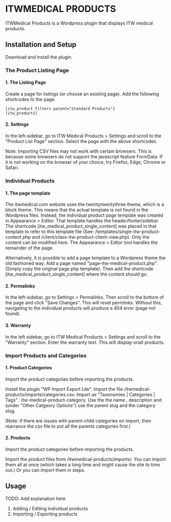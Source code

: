 # ITWMEDICAL PRODUCTS 

ITWMedical Products is a Wordpress plugin that displays ITW medical products.
 
 
 
## Installation and Setup

Download and install the plugin. 

### The Product Listing Page 

#### 1. The Listing Page 

Create a page for listings (or choose an existing page). Add the following shortcodes to the page. 

```
[itw_product_filters parent="Standard Products"]
[itw_products]
```
 
#### 2. Settings 

In the left-sidebar, go to ITW Medical Products > Settings and scroll to the "Product List Page" section. Select the page with the above shortcodes. 

Note: Importing CSV files may not work with certain browsers. This is because some browsers do not support the javascript feature FormData. If it is not working on the browser of your choice, try Firefox, Edge, Chrome or Safari. 
 
 
### Individual Products 

#### 1. The page template 

The itwmedical.com website uses the twentytwentythree theme, which is a block theme. This means that the actual template is not found in the Wordpress files. Instead, the individual product page template was created in Appearance > Editor. That template handles the header/footer/sidebar. The shortcode [itw_medical_product_single_content] was placed in that template to refer to this template file (See: /templates/single-itw-product-content.php and /client/class-itw-product-client-view.php). Only the content can be modified here. The Appearance > Editor tool handles the remainder of the page.

Alternatively, it is possible to add a page template to a Wordpress theme the old fashioned way. Add a page named "page-itw-medical-product.php". (Simply copy the original page.php template). Then add the shortcode [itw_medical_product_single_content] where the content should go. 

#### 2. Permalinks 

In the left-sidebar, go to Settings > Permalinks. Then scroll to the bottom of the page and click "Save Changes". This will reset permlinks. Without this, navigating to the individual products will produce a 404 error (page not found).

#### 3. Warranty 

In the left sidebar, go to ITW Medical Products > Settings and scroll to the "Warranty" section. Enter the warranty text. This will display onall products. 
 
 
 
### Import Products and Categories

#### 1. Product Categories 

Import the product categories before importing the products. 

Install the plugin "WP Import Export Lite". Import the file /itwmedical-products/imports/categories.csv. Import as "Taxonomies | Categories | Tags" : itw-medical-product-category. Use the the name , description and (under "Other Catgeory Options") use the parent slug and the category slug. 

(Note: if there are issues with parent-child categories on import, then rearrance the csv file to put all the parents categories first.)

#### 2. Products 

Import the product categories before importing the products. 

Import the product files from /itwmedical-products/imports/. You can import them all at once (which takes a long time and might cause the site to time out.) Or you can import them in steps. 
 
 
 
## Usage 

TODO: Add explanation here 
1. Adding / Editing individual products 
2. Importing / Exporting products 
